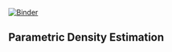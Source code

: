 [![Binder](https://mybinder.org/badge_logo.svg)](https://mybinder.org/v2/gh/hesamedn/Stochastic_Process/main?filepath=PDF_Estimation.ipynb)
## Parametric Density Estimation
